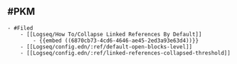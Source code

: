 ## #PKM
	- #Filed
		- [[Logseq/How To/Collapse Linked References By Default]]
			- {{embed ((6870cb73-4cd6-4646-ae45-2ed3a93e63d4))}}
		- [[Logseq/config.edn/:ref/default-open-blocks-level]]
		- [[Logseq/config.edn/:ref/linked-references-collapsed-threshold]]